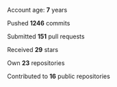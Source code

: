 Account age: **7** years

Pushed **1246** commits

Submitted **151** pull requests

Received **29** stars

Own **23** repositories

Contributed to **16** public repositories
